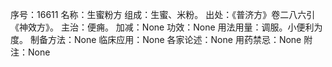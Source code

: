 序号：16611
名称：生蜜粉方
组成：生蜜、米粉。
出处：《普济方》卷二八六引《神效方》。
主治：便痈。
加减：None
功效：None
用法用量：调服。小便利为度。
制备方法：None
临床应用：None
各家论述：None
用药禁忌：None
附注：None
